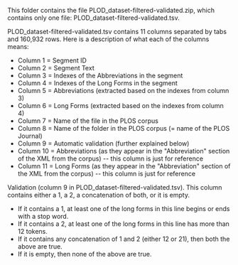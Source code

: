 This folder contains the file PLOD_dataset-filtered-validated.zip, which contains only one file: PLOD_dataset-filtered-validated.tsv.

PLOD_dataset-filtered-validated.tsv contains 11 columns separated by tabs and 160,932 rows. Here is a description of what each of the columns means:

- Column 1 = Segment ID
- Column 2 = Segment Text
- Column 3 = Indexes of the Abbreviations in the segment
- Column 4 = Indexes of the Long Forms in the segment
- Column 5 = Abbreviations (extracted based on the indexes from column 3)
- Column 6 = Long Forms (extracted based on the indexes from column 4)
- Column 7 = Name of the file in the PLOS corpus
- Column 8 = Name of the folder in the PLOS corpus (= name of the PLOS Journal)
- Column 9 = Automatic validation (further explained below)
- Column 10 = Abbreviations (as they appear in the "Abbreviation" section of the XML from the corpus) -- this column is just for reference
- Column 11 = Long Forms (as they appear in the "Abbreviation" section of the XML from the corpus) -- this column is just for reference

Validation (column 9 in PLOD_dataset-filtered-validated.tsv). This column contains either a 1, a 2, a concatenation of both, or it is empty.
- If it contains a 1, at least one of the long forms in this line begins or ends with a stop word.
- If it contains a 2, at least one of the long forms in this line has more than 12 tokens.
- If it contains any concatenation of 1 and 2 (either 12 or 21), then both the above are true.
- If it is empty, then none of the above are true.

